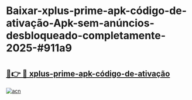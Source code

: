 # Baixar-xplus-prime-apk-código-de-ativação-Apk-sem-anúncios-desbloqueado-completamente-2025-#911a9

# <h2><a href="https://ainizakaria.my?title=xplus-prime-apk-código-de-ativação&ref=24M">🔗👉 🔴 xplus-prime-apk-código-de-ativação</a></h2>

[![acn](https://github.com/user-attachments/assets/0f9c940e-d8b0-45ae-aac7-cd30a18b3e1c)](https://ainizakaria.my?title=xplus-prime-apk-código-de-ativação&ref=24M)

